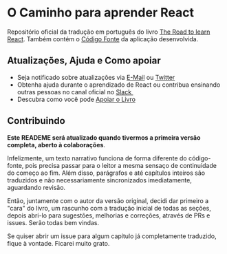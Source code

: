 # O Caminho para aprender React

Repositório oficial da tradução em português do livro [The Road to learn React][1]. Também contém o [Código Fonte][2] da aplicação desenvolvida.

## Atualizações, Ajuda e Como apoiar

* Seja notificado sobre atualizações via [E-Mail][3] ou [Twitter][4]
* Obtenha ajuda durante o aprendizado de React ou contribua ensinando outras pessoas no canal oficial no [Slack ][5]
* Descubra como você pode [Apoiar o Livro][6]

## Contribuindo

**Este READEME será atualizado quando tivermos a primeira versão completa, aberto à colaborações**.

Infelizmente, um texto narrativo funciona de forma diferente do código-fonte, pois precisa passar para o leitor a mesma sensaço de continuidade do começo ao fim. Além disso, parágrafos e até capítulos inteiros são traduzidos e não necessariamente sincronizados imediatamente, aguardando revisão.

Então, juntamente com o autor da versão original, decidi dar primeiro a "cara" do livro, um rascunho com a tradução inicial de todas as seções, depois abri-lo para sugestões, melhorias e correções, através de PRs e issues. Serão todas bem vindas.

Se quiser abrir um issue para algum capítulo já completamente traduzido, fique à vontade. Ficarei muito grato.


[1]:	https://www.robinwieruch.de/the-road-to-learn-react/ "O Caminho para aprender Re"
[2]:	https://github.com/rwieruch/hackernews-client
[3]:	https://www.getrevue.co/profile/rwieruch
[4]:	https://twitter.com/rwieruch
[5]:	https://slack-the-road-to-learn-react.wieruch.com/
[6]:	https://www.robinwieruch.de/about/
